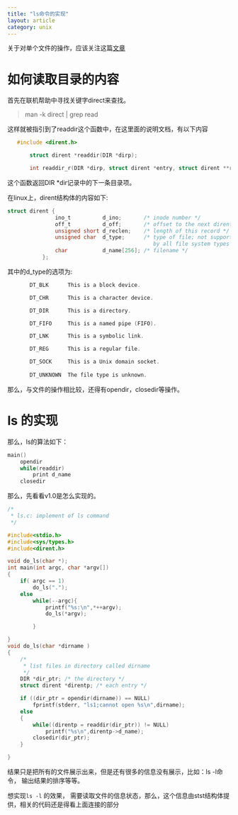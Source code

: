 ```yaml
---
title: "ls命令的实现"
layout: article
category: unix
---
```


关于对单个文件的操作，应该关注这篇[文章](http://yuzibo.github.io/apue_ch4.html)

# 如何读取目录的内容

首先在联机帮助中寻找关键字direct来查找。

> man -k direct | grep read

这样就被指引到了readdir这个函数中，在这里面的说明文档，有以下内容

```c
   #include <dirent.h>

       struct dirent *readdir(DIR *dirp);

       int readdir_r(DIR *dirp, struct dirent *entry, struct dirent **result);

```

这个函数返回DIR *dir记录中的下一条目录项。

在linux上，dirent结构体的内容如下:

```c
struct dirent {
               ino_t          d_ino;       /* inode number */
               off_t          d_off;       /* offset to the next dirent */
               unsigned short d_reclen;    /* length of this record */
               unsigned char  d_type;      /* type of file; not supported
                                              by all file system types */
               char           d_name[256]; /* filename */
           };


```

其中的d_type的选项为:

```c
       DT_BLK      This is a block device.

       DT_CHR      This is a character device.

       DT_DIR      This is a directory.

       DT_FIFO     This is a named pipe (FIFO).

       DT_LNK      This is a symbolic link.

       DT_REG      This is a regular file.

       DT_SOCK     This is a Unix domain socket.
		 
	   DT_UNKNOWN  The file type is unknown.
```

那么，与文件的操作相比较，还得有opendir，closedir等操作。

# ls 的实现

那么，ls的算法如下：

```c
main()
	opendir
	while(readdir)
		print d_name
	closedir
```

那么，先看看v1.0是怎么实现的。

```c
/*
 * ls.c: implement of ls command
 */

#include<stdio.h>
#include<sys/types.h>
#include<dirent.h>

void do_ls(char *);
int main(int argc, char *argv[])
{
	if( argc == 1)
		do_ls(".");
	else
		while(--argc){
			printf("%s:\n",*++argv);
			do_ls(*argv);

		}

}
void do_ls(char *dirname )
{
	/*
	 * list files in directory called dirname
	 */
	DIR *dir_ptr; /* the directory */
	struct dirent *direntp; /* each entry */

	if ((dir_ptr = opendir(dirname)) == NULL)
		fprintf(stderr, "ls1;cannot open %s\n",dirname);
	else
	{
		while((direntp = readdir(dir_ptr)) != NULL)
			printf("%s\n",direntp->d_name);
		closedir(dir_ptr);
	}

}

```

结果只是把所有的文件展示出来，但是还有很多的信息没有展示，比如：ls -l命令，
输出结果的排序等等。

想实现`ls -l` 的效果， 需要读取文件的信息状态，那么，这个信息由stst结构体提
供，相关的代码还是得看上面连接的部分


[](!http://ww3.sinaimg.cn/thumb300/a865ffcbgw1f5mhduocozj20m603it8z.jpg)
